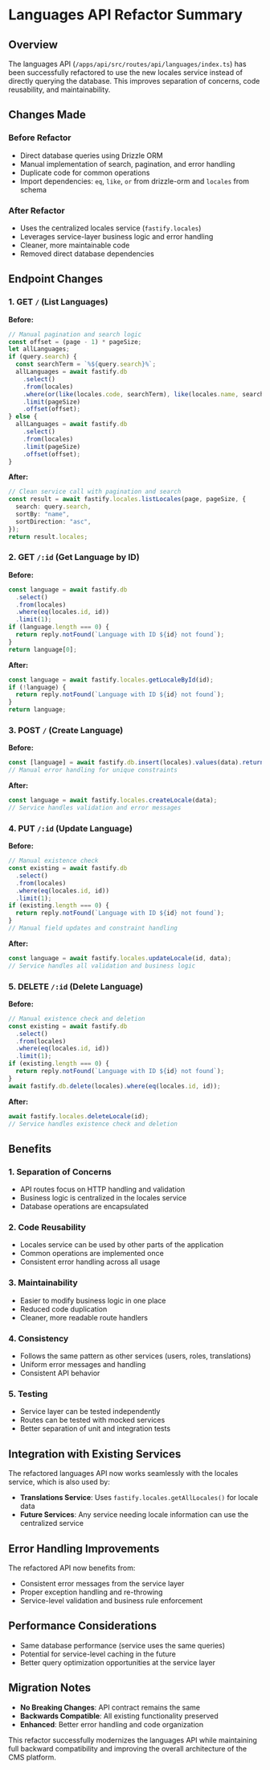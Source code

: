 # Languages API Refactor Summary

## Overview

The languages API (`/apps/api/src/routes/api/languages/index.ts`) has been successfully refactored to use the new locales service instead of directly querying the database. This improves separation of concerns, code reusability, and maintainability.

## Changes Made

### Before Refactor

- Direct database queries using Drizzle ORM
- Manual implementation of search, pagination, and error handling
- Duplicate code for common operations
- Import dependencies: `eq`, `like`, `or` from drizzle-orm and `locales` from schema

### After Refactor

- Uses the centralized locales service (`fastify.locales`)
- Leverages service-layer business logic and error handling
- Cleaner, more maintainable code
- Removed direct database dependencies

## Endpoint Changes

### 1. GET `/` (List Languages)

**Before:**

```typescript
// Manual pagination and search logic
const offset = (page - 1) * pageSize;
let allLanguages;
if (query.search) {
  const searchTerm = `%${query.search}%`;
  allLanguages = await fastify.db
    .select()
    .from(locales)
    .where(or(like(locales.code, searchTerm), like(locales.name, searchTerm)))
    .limit(pageSize)
    .offset(offset);
} else {
  allLanguages = await fastify.db
    .select()
    .from(locales)
    .limit(pageSize)
    .offset(offset);
}
```

**After:**

```typescript
// Clean service call with pagination and search
const result = await fastify.locales.listLocales(page, pageSize, {
  search: query.search,
  sortBy: "name",
  sortDirection: "asc",
});
return result.locales;
```

### 2. GET `/:id` (Get Language by ID)

**Before:**

```typescript
const language = await fastify.db
  .select()
  .from(locales)
  .where(eq(locales.id, id))
  .limit(1);
if (language.length === 0) {
  return reply.notFound(`Language with ID ${id} not found`);
}
return language[0];
```

**After:**

```typescript
const language = await fastify.locales.getLocaleById(id);
if (!language) {
  return reply.notFound(`Language with ID ${id} not found`);
}
return language;
```

### 3. POST `/` (Create Language)

**Before:**

```typescript
const [language] = await fastify.db.insert(locales).values(data).returning();
// Manual error handling for unique constraints
```

**After:**

```typescript
const language = await fastify.locales.createLocale(data);
// Service handles validation and error messages
```

### 4. PUT `/:id` (Update Language)

**Before:**

```typescript
// Manual existence check
const existing = await fastify.db
  .select()
  .from(locales)
  .where(eq(locales.id, id))
  .limit(1);
if (existing.length === 0) {
  return reply.notFound(`Language with ID ${id} not found`);
}
// Manual field updates and constraint handling
```

**After:**

```typescript
const language = await fastify.locales.updateLocale(id, data);
// Service handles all validation and business logic
```

### 5. DELETE `/:id` (Delete Language)

**Before:**

```typescript
// Manual existence check and deletion
const existing = await fastify.db
  .select()
  .from(locales)
  .where(eq(locales.id, id))
  .limit(1);
if (existing.length === 0) {
  return reply.notFound(`Language with ID ${id} not found`);
}
await fastify.db.delete(locales).where(eq(locales.id, id));
```

**After:**

```typescript
await fastify.locales.deleteLocale(id);
// Service handles existence check and deletion
```

## Benefits

### 1. **Separation of Concerns**

- API routes focus on HTTP handling and validation
- Business logic is centralized in the locales service
- Database operations are encapsulated

### 2. **Code Reusability**

- Locales service can be used by other parts of the application
- Common operations are implemented once
- Consistent error handling across all usage

### 3. **Maintainability**

- Easier to modify business logic in one place
- Reduced code duplication
- Cleaner, more readable route handlers

### 4. **Consistency**

- Follows the same pattern as other services (users, roles, translations)
- Uniform error messages and handling
- Consistent API behavior

### 5. **Testing**

- Service layer can be tested independently
- Routes can be tested with mocked services
- Better separation of unit and integration tests

## Integration with Existing Services

The refactored languages API now works seamlessly with the locales service, which is also used by:

- **Translations Service**: Uses `fastify.locales.getAllLocales()` for locale data
- **Future Services**: Any service needing locale information can use the centralized service

## Error Handling Improvements

The refactored API now benefits from:

- Consistent error messages from the service layer
- Proper exception handling and re-throwing
- Service-level validation and business rule enforcement

## Performance Considerations

- Same database performance (service uses the same queries)
- Potential for service-level caching in the future
- Better query optimization opportunities at the service layer

## Migration Notes

- **No Breaking Changes**: API contract remains the same
- **Backwards Compatible**: All existing functionality preserved
- **Enhanced**: Better error handling and code organization

This refactor successfully modernizes the languages API while maintaining full backward compatibility and improving the overall architecture of the CMS platform.
